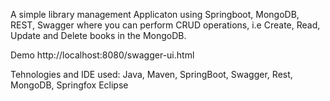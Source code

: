 A simple library management Applicaton using Springboot, MongoDB, REST, Swagger where you can perform CRUD operations, i.e Create, Read, Update and Delete books in the 
MongoDB.

Demo
http://localhost:8080/swagger-ui.html

Tehnologies and IDE used:
Java, Maven, SpringBoot, Swagger, Rest, MongoDB, Springfox Eclipse